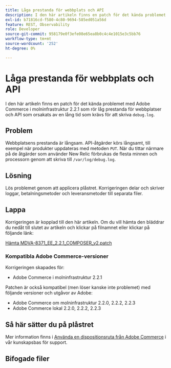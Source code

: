 ```yaml
---
title: Låga prestanda för webbplats och API
description: I den här artikeln finns en patch för det kända problemet med Adobe Commerce i molninfrastruktur 2.2.1 som rör låg prestanda för webbplatser och API som orsakats av en lång tid som krävs för att skriva "debug.log".
exl-id: b71816cd-f580-4c80-9694-585ed051a56d
feature: REST, Observability
role: Developer
source-git-commit: 958179e0f3efe08e65ea8b0c4c4e1015e3c5bb76
workflow-type: tm+mt
source-wordcount: '252'
ht-degree: 0%

---
```


# Låga prestanda för webbplats och API

I den här artikeln finns en patch för det kända problemet med Adobe Commerce i molninfrastruktur 2.2.1 som rör låg prestanda för webbplatser och API som orsakats av en lång tid som krävs för att skriva `debug.log`.

## Problem

Webbplatsens prestanda är långsam. API-åtgärder körs långsamt, till exempel när produkter uppdateras med metoden `PUT`. När du tittar närmare på de åtgärder som använder New Relic förbrukas de flesta minnen och processorn genom att skriva till `/var/log/debug.log`.

## Lösning

Lös problemet genom att applicera plåstret. Korrigeringen delar och skriver loggar, betalningsmetoder och leveransmetoder till separata filer.

## Lappa

Korrigeringen är kopplad till den här artikeln. Om du vill hämta den bläddrar du nedåt till slutet av artikeln och klickar på filnamnet eller klickar på följande länk:

[Hämta MDVA-8371\_EE\_2.2.1\_COMPOSER\_v2.patch](assets/MDVA-8371_EE_2.2.1_COMPOSER_v2.patch.zip)

### Kompatibla Adobe Commerce-versioner

Korrigeringen skapades för:

* Adobe Commerce i molninfrastruktur 2.2.1

Patchen är också kompatibel (men löser kanske inte problemet) med följande versioner och utgåvor av Adobe:

* Adobe Commerce om molninfrastruktur 2.2.0, 2.2.2, 2.2.3
* Adobe Commerce lokal 2.2.0, 2.2.2, 2.2.3

## Så här sätter du på plåstret

Mer information finns i [Använda en dispositionsruta från Adobe Commerce](/help/how-to/general/how-to-apply-a-composer-patch-provided-by-magento.md) i vår kunskapsbas för support.

## Bifogade filer
